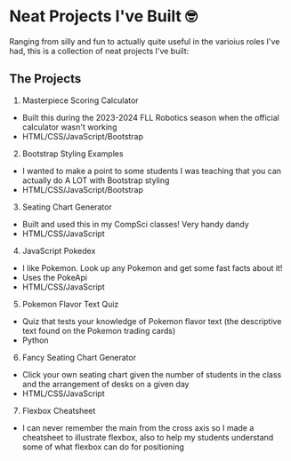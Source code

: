 # Neat Projects I've Built 🤓

Ranging from silly and fun to actually quite useful in the varioius roles I've had, this is a collection of neat projects I've built:

## The Projects

1. Masterpiece Scoring Calculator 
  * Built this during the 2023-2024 FLL Robotics season when the official calculator wasn't working
  * HTML/CSS/JavaScript/Bootstrap
2. Bootstrap Styling Examples 
  * I wanted to make a point to some students I was teaching that you can actually do A LOT with Bootstrap styling
  * HTML/CSS/JavaScript/Bootstrap
3. Seating Chart Generator 
  * Built and used this in my CompSci classes! Very handy dandy
  * HTML/CSS/JavaScript
4. JavaScript Pokedex 
  * I like Pokemon. Look up any Pokemon and get some fast facts about it! 
  * Uses the PokeApi
  * HTML/CSS/JavaScript
5. Pokemon Flavor Text Quiz
  * Quiz that tests your knowledge of Pokemon flavor text (the descriptive text found on the Pokemon trading cards)
  * Python
6. Fancy Seating Chart Generator 
  * Click your own seating chart given the number of students in the class and the arrangement of desks on a given day
  * HTML/CSS/JavaScript
7. Flexbox Cheatsheet
  * I can never remember the main from the cross axis so I made a cheatsheet to illustrate flexbox, also to help my students understand some of what flexbox can do for positioning
